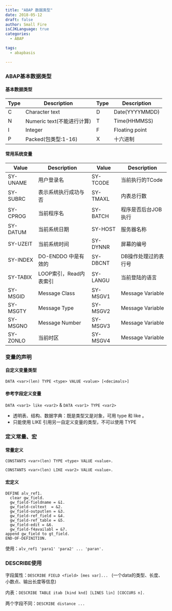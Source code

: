 ```yaml
---
title: "ABAP 数据类型"
date: 2018-05-12
draft: false
author: Small Fire
isCJKLanguage: true
categories: 
  - ABAP

tags: 
  - abapbasis

---
```


### ABAP基本数据类型

#### 基本数据类型

| Type | Description                | Type | Description    |
| ---- | -------------------------- | ---- | -------------- |
| C    | Character text             | D    | Date(YYYYMMDD) |
| N    | Numeric text(不能进行计算) | T    | Time(HHMMSS)   |
| I    | Integer                    | F    | Floating point |
| P    | Packed(包类型:1-16)        | X    | 十六进制       |

#### 常用系统变量

| Value    | Description            | Value    | Description          |
| -------- | ---------------------- | -------- | -------------------- |
| SY-UNAME | 用户登录名             | SY-TCODE | 当前执行的TCode      |
| SY-SUBRC | 表示系统执行成功与否   | SY-TMAXL | 内表总行数           |
| SY-CPROG | 当前程序名             | SY-BATCH | 程序是否后台JOB执行  |
| SY-DATUM | 当前系统日期           | SY-HOST  | 服务器名称           |
| SY-UZEIT | 当前系统时间           | SY-DYNNR | 屏幕的编号           |
| SY-INDEX | DO-ENDDO 中是有效的    | SY-DBCNT | DB操作处理过的表行号 |
| SY-TABIX | LOOP索引，Read内表索引 | SY-LANGU | 当前登陆的语言       |
| SY-MSGID | Message Class          | SY-MSGV1 | Message Variable     |
| SY-MSGTY | Message Type           | SY-MSGV2 | Message Variable     |
| SY-MSGNO | Message Number         | SY-MSGV3 | Message Variable     |
| SY-ZONLO | 当前时区               | SY-MSGV4 | Message Variable     |

### 变量的声明

#### 自定义变量类型

`DATA <var>(len) TYPE <type> VALUE <value> [<decimals>]`

#### 参考字段定义变量

`DATA <var1> like <var2>`  & `DATA <var1> TYPE <var2>`

- 透明表、结构、数据字典：既是类型又是对象，可用 type 和 like 。
- 只能使用 LIKE 引用另一自定义变量的类型，不可以使用 TYPE

### 定义常量、宏

#### 常量定义

 `CONSTANTS <var>(len) TYPE <type> VALUE <value>.`

`CONSTANTS <var>(len) LIKE <var2> VALUE <value>.`

#### 宏定义 

```ABAP
DEFINE alv_ref1.
  clear gw_field.
  gw_field-fieldname = &1.
  gw_field-coltext  = &2.
  gw_field-outputlen = &3.
  gw_field-ref_field = &4.
  gw_field-ref_table = &5.
  gw_field-edit = &6.
  gw_field-f4availabl = &7.
append gw_field to gt_field.
END-OF-DEFINITION.
```
使用：`alv_ref1 'para1' 'para2' ... 'paran'.`

###  DESCRIBE使用

字段属性：`DESCRIBE FIELD <field> [mes var]...
 `     (一个data的类型、长度、小数点、输出长度等信息)

内表：`DESCRIBE TABLE itab [kind knd] [LINES lin] [COCCURS n].`

两个字段不同：`DESCRIBE distance ...`







